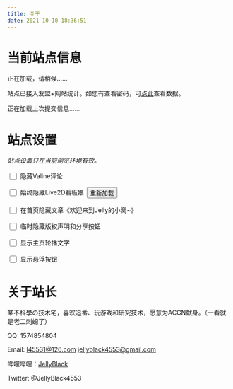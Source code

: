 ```yaml
---
title: 关于
date: 2021-10-10 18:36:51
---
```


# 当前站点信息

<p id='site_info'>正在加载，请稍候……</p>

站点已接入友盟+网站统计。如您有查看密码，可[点此](https://uweb.umeng.com/v1/login.php?siteid=1280180245)查看数据。

<p id="commit_info">正在加载上次提交信息……</p>

# 站点设置

*站点设置只在当前浏览环境有效。*

<p><input id="checkbox_hide_comments" class="checkbox" name="hide_comments" type="checkbox" /><label class="label" for="checkbox_hide_comments">隐藏Valine评论</label></p>
<p><input id="checkbox_hide_live2d" class="checkbox" name="hide_live2d" type="checkbox" /><label class="label" for="checkbox_hide_live2d">始终隐藏Live2D看板娘</label><button id="button_reload_live2d" class="button">重新加载</button></p>
<p><input id="checkbox_hide_welcome" class="checkbox" name="hide_welcome" type="checkbox" /><label class="label" for="checkbox_hide_welcome">在首页隐藏文章《欢迎来到Jelly的小窝~》</label></p>
<p><input id="checkbox_hide_copyright" class="checkbox" name="hide_copyright" type="checkbox" /><label class="label" for="checkbox_hide_copyright">临时隐藏版权声明和分享按钮</label></p>
<p><input id="checkbox_show_subtitle" class="checkbox" name="show_subtitle" type="checkbox" /><label class="label" for="checkbox_show_subtitle">显示主页轮播文字</label></p>
<p><input id="checkbox_show_btns" class="checkbox" name="show_btns" type="checkbox" /><label class="label" for="checkbox_show_btns">显示悬浮按钮</label></p>
<style>
.checkbox {
	width: 1.2em;
	height: 1.2em;
	margin-left: 0.4em;
	margin-right: 0.6em
}
.checkbox[name='hide_comments'] {
    margin-top: 0.3em
}
.label {
	position: relative;
	bottom: 0.25em
}
.button {
	position: relative;
	bottom: 0.2em;
	margin-left: 0.5em
}
</style>





# 关于站长

某不科學の技术宅，喜欢追番、玩游戏和研究技术，愿意为ACGN献身。（一看就是老二刺螈了）

QQ: 1574854804

Email: l45531@126.com jellyblack4553@gmail.com

哔哩哔哩：[JellyBlack](https://space.bilibili.com/368205203/)

Twitter: @JellyBlack4553

<script>
if(/^\/about/.test(window.location.pathname)){
	var info = '';
	var host = '';
	var hostname = window.location.hostname.toLowerCase();
	if(/github\.io$/.test(hostname)){
		host = 'github';
		info = "您访问的站点是GitHub站点。GitHub站点是主站点，用于开发与调试，国内加载较慢，请耐心等待。国内用户建议使用Gitee站点。";
	}
	else if(/gitee\.io$/.test(hostname)){
		host = 'gitee';
		info = "您访问的站点是Gitee站点。Gitee站点用于加快国内访问速度，国内用户建议使用。Gitee站点使用GitHub Actions与GitHub站点保持同步。若发现二者不同步，请叫站长重新发布一下Gitee Pages(^_−)☆";
	}
	else if(hostname == 'localhost' || hostname == '127.0.0.1'){
		info = "您访问的站点是本机站点。真的猛士，敢于直面惨淡的Warning，敢于正视淋漓的Error。祝代码运行顺利~";
	}
	else if(/^192\.168\./.test(hostname)){
		info = "您访问的站点是局域网站点。真的猛士，敢于直面惨淡的Warning，敢于正视淋漓的Error。祝代码运行顺利~";
	}
	else{
		info = "无法读取您访问的站点信息。";
	}
	$("#site_info").text(info);
	if(host == 'github' || host == 'gitee'){
		$.get(host == 'github' ? "https://api.github.com/repos/JellyBlack/jellyblack.github.io/commits/main" : "https://gitee.com/api/v5/repos/JellyBlack/jellyblack/commits/main", (data, status) => {
			if(status != 'success'){
				$("#commit_info").text("无法加载上次提交信息。");
			}
			else{
				try{
					var date = Date.parse(data.commit.committer.date);
					$("#commit_info").html("上次提交时间：" + formatDate(new Date(date)) + " <a id='commit_info_href' href='javascript:show_detail()'>查看详情</a>");
					show_detail = function(){
						$('#commit_info_href').hide();
						$('#commit_info').append('<br>提交者：<a href="mailto://' + data.commit.committer.email + '">' + data.commit.committer.name + '</a><br>SHA：<a href="' + data.html_url + '">' + data.sha + '</a><br>#提交信息#<br>' + data.commit.message.replace(/\\n+/g, "<br>"));
					}
				}
				catch(e){
					console.log(e);
					$("#commit_info").text("无法加载上次提交信息。");
				}
			}
		});
	}
	else{
		$("#commit_info").text("非GitHub或Gitee站点，无法加载上次提交信息。");
	}
}
function formatDate(date) {
	var year = date.getFullYear();
	var month = date.getMonth() + 1;
	var theDate = date.getDate();
	var hour = date.getHours();
	var minute = date.getMinutes();
	var second = date.getSeconds();
	if ( month < 10 ) {
		month = '0' + month;
	}
	if ( theDate < 10 ) {
		theDate = '0' + theDate;
	}
	if ( hour < 10 ) {
		hour = '0' + hour;
	}
	if ( minute < 10 ) {
		minute = '0' + minute;
	}
	if ( second < 10 ) {
		second = '0' + second;
	}
	return year +"-"+ month +"-" + theDate + " "+ hour +":"+ minute +":"+ second;
}
if(localStorage.hide_comments == 1){
	$("#checkbox_hide_comments").prop("checked", true);
}
if(localStorage.hide_live2d == 1){
	$("#checkbox_hide_live2d").prop("checked", true);
}
if(localStorage.hide_welcome == 1){
	$("#checkbox_hide_welcome").prop("checked", true);
}
if(sessionStorage.hide_copyright == 1){
	$("#checkbox_hide_copyright").prop("checked", true);
}
if(localStorage.show_subtitle != 0){
	$("#checkbox_show_subtitle").prop("checked", true);
}
if(localStorage.show_btns != 0){
	$("#checkbox_show_btns").prop("checked", true);
}
$("#checkbox_hide_comments").click(function(){
	if($("#checkbox_hide_comments").is(":checked")){
		localStorage.hide_comments = 1;
		$("#vcomments-box").hide();
	}
	else{
		localStorage.hide_comments = 0;
		$("#vcomments-box").show();
	}
});
$("#checkbox_hide_live2d").click(function(){
	if($("#checkbox_hide_live2d").is(":checked")){
		localStorage.hide_live2d = 1;
		localStorage.setItem("waifu-display", Infinity);
        showMessage("愿你有一天能与重要的人重逢。", 2000, 11);
		document.getElementById("waifu").style.bottom = "-500px";
		setTimeout(() => {
			document.getElementById("waifu").style.visibility = "hidden";
		}, 3000);
	}
	else{
		localStorage.hide_live2d = 0;
		localStorage.setItem("waifu-display", 0);
        if(document.getElementById("waifu-tips")){
      		showMessage("果然舍不得我吧～哈哈哈", 6000, 11);
      		document.getElementById("waifu").style.visibility = "visible";
			document.getElementById("waifu").style.bottom = "0px";
        }
        else{
            initWidget({
				waifuPath: live2d_path + "waifu-tips.json",
				cdnPath: "https://cdn.jsdelivr.net/gh/fghrsh/live2d_api/"
			});
            showMessage("请舰长指示下一作战命令。", 6000, 11);
        }
	}
});
$("#button_reload_live2d").click(function(){
    localStorage.setItem("waifu-display", 0);
    localStorage.hide_live2d = 0;
	$("#checkbox_hide_live2d").prop("checked", false);
    if(document.getElementById("waifu-tips")){
        showMessage("果然舍不得我吧～哈哈哈", 6000, 11);
       	document.getElementById("waifu").style.visibility = "visible";
		document.getElementById("waifu").style.bottom = "0px";
    }
    else{
        initWidget({
			waifuPath: live2d_path + "waifu-tips.json",
			cdnPath: "https://cdn.jsdelivr.net/gh/fghrsh/live2d_api/"
		});
        showMessage("请舰长指示下一作战命令。", 6000, 11);
    }
});
$("#checkbox_hide_welcome").click(function(){
	if($("#checkbox_hide_welcome").is(":checked")){
        localStorage.setItem("hide_welcome", 1);
	}
	else{
		localStorage.setItem("hide_welcome", 0);
	}
});
$("#checkbox_hide_copyright").click(function(){
	if($("#checkbox_hide_copyright").is(":checked")){
        if(sessionStorage.hide_copyright_confirmed == 1){
            sessionStorage.setItem("hide_copyright", 1);
            $(".declare").hide();
            $(".article-footer").hide();
            $("#footer").hide();
        }
        else{
            var flag = confirm("确定隐藏版权信息吗？该功能仅供网页截图等，站长始终保留版权。仅本次浏览有效。");
            if(flag){
                sessionStorage.setItem("hide_copyright_confirmed", 1);
                sessionStorage.setItem("hide_copyright", 1);
                $(".declare").hide();
                $(".article-footer").hide();
                $("#footer").hide();
            }
            else{
                $("#checkbox_hide_copyright").prop("checked", false);
            }
        }
	}
	else{
		sessionStorage.setItem("hide_copyright", 0);
        $(".declare").show();
        $(".article-footer").show();
        $("#footer").show();
	}
});
$("#checkbox_show_subtitle").click(function(){
	if($("#checkbox_show_subtitle").is(":checked")){
        localStorage.setItem("show_subtitle", 1);
	}
	else{
		localStorage.setItem("show_subtitle", 0);
	}
});
$("#checkbox_show_btns").click(function(){
	if($("#checkbox_show_btns").is(":checked")){
        localStorage.setItem("show_btns", 1);
        $(".float_btns").show();
	}
	else{
		localStorage.setItem("show_btns", 0);
        $(".float_btns").hide();
	}
});
try{
    let messageTimer;
}
catch(e){}
function showMessage(text, timeout, priority) {
	if (!text || (sessionStorage.getItem("waifu-text") && sessionStorage.getItem("waifu-text") > priority)) return;
	if (messageTimer) {
		clearTimeout(messageTimer);
		messageTimer = null;
	}
	text = randomSelection(text);
	sessionStorage.setItem("waifu-text", priority);
	const tips = document.getElementById("waifu-tips");
	tips.innerHTML = text;
	tips.classList.add("waifu-tips-active");
	messageTimer = setTimeout(() => {
		sessionStorage.removeItem("waifu-text");
		tips.classList.remove("waifu-tips-active");
	}, timeout);
}
function randomSelection(obj) {
	return Array.isArray(obj) ? obj[Math.floor(Math.random() * obj.length)] : obj;
}
</script>